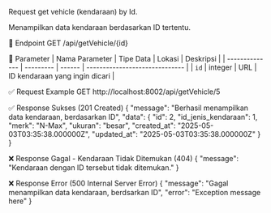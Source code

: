 Request get vehicle (kendaraan) by Id.

Menampilkan data kendaraan berdasarkan ID tertentu.

📍 Endpoint
GET /api/getVehicle/{id}

📌 Parameter
| Nama Parameter | Tipe Data | Lokasi | Deskripsi                      |
| -------------- | --------- | ------ | ------------------------------ |
| `id`           | integer   | URL    | ID kendaraan yang ingin dicari |

✅ Request Example
GET http://localhost:8002/api/getVehicle/5

✅ Response Sukses (201 Created)
{
	"message": "Berhasil menampilkan data kendaraan, berdasarkan ID",
	"data": {
		"id": 2,
		"id_jenis_kendaraan": 1,
		"merk": "N-Max",
		"ukuran": "besar",
		"created_at": "2025-05-03T03:35:38.000000Z",
		"updated_at": "2025-05-03T03:35:38.000000Z"
	}
}

❌ Response Gagal - Kendaraan Tidak Ditemukan (404)
{
  "message": "Kendaraan dengan ID tersebut tidak ditemukan."
}


❌ Response Error (500 Internal Server Error)
{
  "message": "Gagal menampilkan data kendaraan, berdsarkan ID",
  "error": "Exception message here"
}

 